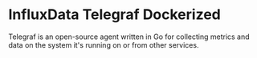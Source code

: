 # InfluxData Telegraf Dockerized

Telegraf is an open-source agent written in Go for collecting metrics and data on the system it's running on or from other services.